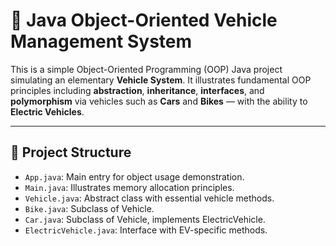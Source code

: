 # 🚗 Java Object-Oriented Vehicle Management System

This is a simple Object-Oriented Programming (OOP) Java project simulating an elementary **Vehicle System**. It illustrates fundamental OOP principles including **abstraction**, **inheritance**, **interfaces**, and **polymorphism** via vehicles such as **Cars** and **Bikes** — with the ability to **Electric Vehicles**.

---

## 📁 Project Structure
- `App.java`: Main entry for object usage demonstration.
- `Main.java`: Illustrates memory allocation principles.
- `Vehicle.java`: Abstract class with essential vehicle methods.
- `Bike.java`: Subclass of Vehicle.
- `Car.java`: Subclass of Vehicle, implements ElectricVehicle.
- `ElectricVehicle.java`: Interface with EV-specific methods.

